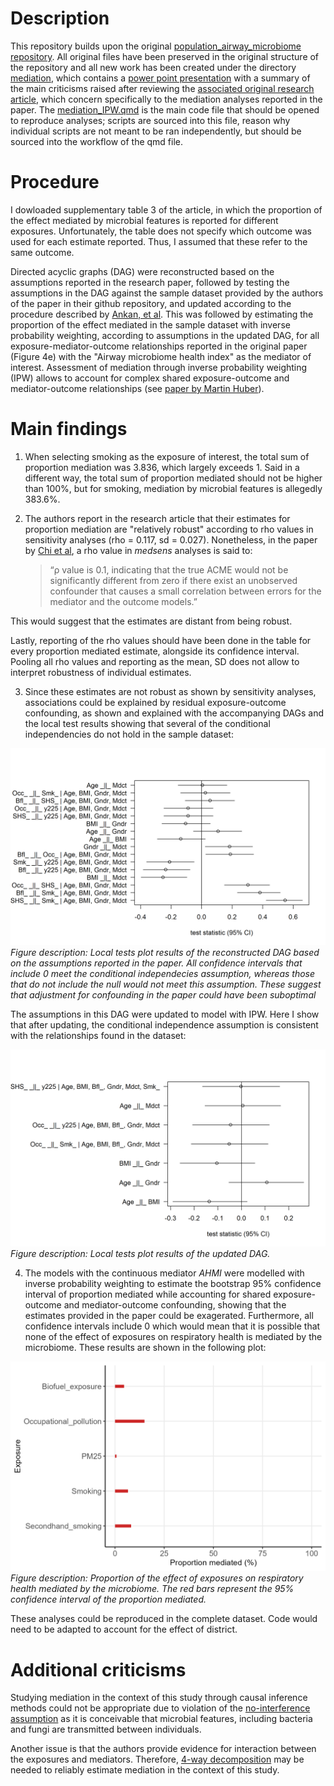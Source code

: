 # Description

This repository builds upon the original [population_airway_microbiome repository](https://github.com/wangzlab/population_airway_microbiome). All original files have been preserved in the original structure of the repository and all new work has been created under the directory [mediation](/mediation), which contains a [power point presentation](mediation/2024-04-12_Seminar-Mediation-Javier.pptx) with a summary of the main criticisms raised after reviewing the [associated original research article](https://pubmed.ncbi.nlm.nih.gov/37349537/), which concern specifically to the mediation analyses reported in the paper. The [mediation_IPW.qmd](mediation/mediation_IPW.qmd) is the main code file that should be opened to reproduce analyses; scripts are sourced into this file, reason why individual scripts are not meant to be ran independently, but should be sourced into the workflow of the qmd file. 

# Procedure

I dowloaded supplementary table 3 of the article, in which the proportion of the effect mediated by microbial features is reported for different exposures. Unfortunately, the table does not specify which outcome was used for each estimate reported. Thus, I assumed that these refer to the same outcome.

Directed acyclic graphs (DAG) were reconstructed based on the assumptions reported in the research paper, followed by testing the assumptions in the DAG against the sample dataset provided by the authors of the paper in their github repository, and updated according to the procedure described by [Ankan, et al](https://doi.org/10.1002/cpz1.45). This was followed by estimating the proportion of the effect mediated in the sample dataset with inverse probability weighting, according to assumptions in the updated DAG, for all exposure-mediator-outcome relationships reported in the original paper (Figure 4e) with the "Airway microbiome health index" as the mediator of interest. Assessment of mediation through inverse probability weighting (IPW) allows to account for complex shared exposure-outcome and mediator-outcome relationships (see [paper by Martin Huber](https://onlinelibrary.wiley.com/doi/10.1002/jae.2341)).

# Main findings

1.  When selecting smoking as the exposure of interest, the total sum of proportion mediation was 3.836, which largely exceeds 1. Said in a different way, the total sum of proportion mediated should not be higher than 100%, but for smoking, mediation by microbial features is allegedly 383.6%.

2.  The authors report in the research article that their estimates for proportion mediation are "relatively robust" according to rho values in sensitivity analyses (rho = 0.117, sd = 0.027). Nonetheless, in the paper by [Chi et al](https://www.frontiersin.org/articles/10.3389/feduc.2022.886722/full), a rho value in *medsens* analyses is said to:

    > “ρ value is 0.1, indicating that the true ACME would not be significantly different from zero if there exist an unobserved confounder that causes a small correlation between errors for the mediator and the outcome models.”

This would suggest that the estimates are distant from being robust.

Lastly, reporting of the rho values should have been done in the table for every proportion mediated estimate, alongside its confidence interval. Pooling all rho values and reporting as the mean, SD does not allow to interpret robustness of individual estimates.

3.  Since these estimates are not robust as shown by sensitivity analyses, associations could be explained by residual exposure-outcome confounding, as shown and explained with the accompanying DAGs and the local test results showing that several of the conditional independencies do not hold in the sample dataset:

![Local tests plot original](mediation/results/output_figures/conditional_independencies_original.png)
*Figure description: Local tests plot results of the reconstructed DAG based on the assumptions reported in the paper. All confidence intervals that include 0 meet the conditional independecies assumption, whereas those that do not include the null would not meet this assumption. These suggest that adjustment for confounding in the paper could have been suboptimal*

The assumptions in this DAG were updated to model with IPW. Here I show that after updating, the conditional independence assumption is consistent with the relationships found in the dataset:

![Local tests plot rupdated](mediation/results/output_figures/conditional_independencies_updated.png)
*Figure description: Local tests plot results of the updated DAG.*

4.  The models with the continuous mediator *AHMI* were modelled with inverse probability weighting to estimate the bootstrap 95% confidence interval of proportion mediated while accounting for shared exposure-outcome and mediator-outcome confounding, showing that the estimates provided in the paper could be exagerated. Furthermore, all confidence intervals include 0 which would mean that it is possible that none of the effect of exposures on respiratory health is mediated by the microbiome. These results are shown in the following plot:

![Proportion mediateed 95%CI](mediation/results/output_figures/Proportion_mediated.png)
*Figure description: Proportion of the effect of exposures on respiratory health mediated by the microbiome. The red bars represent the 95% confidence interval of the proportion mediated.*

These analyses could be reproduced in the complete dataset. Code would need to be adapted to account for the effect of district.

# Additional criticisms 

Studying mediation in the context of this study through causal inference methods could not be appropriate due to violation of the [no-interference assumption](https://doi.org/10.1198%2F016214508000000292) as it is conceivable that microbial features, including bacteria and fungi are transmitted between individuals. 

Another issue is that the authors provide evidence for interaction between the exposures and mediators. Therefore, [4-way decomposition](https://pubmed.ncbi.nlm.nih.gov/25000145/) may be needed to reliably estimate mediation in the context of this study. 
